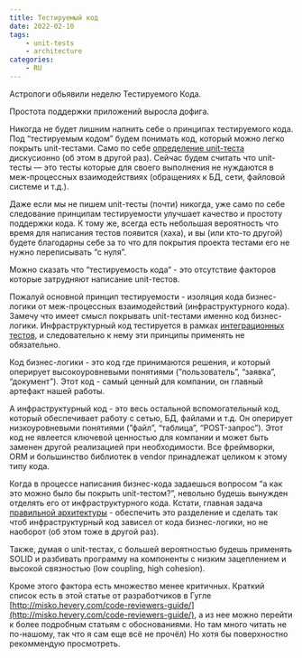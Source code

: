 ```yaml
---
title: Тестируемый код
date: 2022-02-10
tags:
    - unit-tests
    - architecture
categories:
    - RU
---
```


Астрологи обьявили неделю Тестируемого Кода.

Простота поддержки приложений выросла дофига.

<!-- more -->

Никогда не будет лишним напнить себе о принципах тестируемого кода. Под “тестируемым кодом” будем понимать код, который можно легко покрыть unit-тестами. Само по себе [определение unit-теста](https://www.notion.so/unit-8e41b98d53284531930883e409e78a36?pvs=21) дискусионно (об этом в другой раз). Сейчас будем считать что unit-тесты — это тесты которые для своего выполнения не нуждаются в меж-процессных взаимодействиях (обращениях к БД, сети, файловой системе и т.д.). 

Даже если мы не пишем unit-тесты (почти) никогда, уже само по себе следование принципам тестируемости улучшает качество и простоту поддержки кода. К тому же, всегда есть небольшая вероятность что время для написания тестов появится (хаха), и вы (или кто-то другой) будете благодарны себе за то что для покрытия проекта тестами его не нужно переписывать “с нуля”.

Можно сказать что “тестируемость кода“ - это отсутствие факторов которые затрудняют написание unit-тестов. 

Пожалуй основной принцип тестируемости - изоляция кода бизнес-логики от меж-процессных взаимодействий (инфраструктурного кода). Замечу что имеет смысл покрывать unit-тестами именно код бизнес-логики. Инфраструктурный код тестируется в рамках [интеграционных тестов](https://www.notion.so/44b9e17db8844fbdbae6cc71ac56e77a?pvs=21), и следовательно к нему эти принципы применять не обязательно. 

Код бизнес-логики - это код где принимаются решения, и который оперирует высокоуровневыми понятиями (”пользователь”, “заявка”, “документ”). Этот код - самый ценный для компании, он главный артефакт нашей работы.

А инфраструктурный код - это весь остальной вспомогательный код, который обеспечивает работу с сетью, БД, файлами и т.д. Он оперирует низкоуровневыми понятиями (”файл”, “таблица”, “POST-запрос”). Этот код не явлеется ключевой ценностью для компании и может быть заменен другой реализацией при необходимости. Все фреймворки, ORM и большинство библиотек в vendor принадлежат целиком к этому типу кода.

Когда в процессе написания бизнес-кода задаешься вопросом “а как это можно было бы покрыть unit-тестом?”, невольно будешь вынужден отделять его от инфраструктурного кода. Кстати, главная задача [правильной архитектуры](https://www.notion.so/7c230ce381a6488a8b389f12d560d72f?pvs=21) - обеспечить это разделение и сделать так чтоб инфраструктурный код зависел от кода бизнес-логики, но не наоборот (об этом тоже в другой раз).

Также, думая о unit-тестах, с большей вероятностью будешь применять SOLID и разбивать программу на компоненты с низким зацеплением и высокой связностью (low coupling, high cohesion).

Кроме этого фактора есть множество менее критичных. Краткий список есть в этой статье от разработчиков в Гугле [http://misko.hevery.com/code-reviewers-guide/](http://misko.hevery.com/code-reviewers-guide/), а из нее можно перейти к более подробным статьям с обоснованиями. Но там много читать не по-нашому, так что я сам еще всё не прочёл) Но хотя бы поверхностно рекоммендую просмотреть.